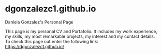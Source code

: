 # dgonzalezc1.github.io
Daniela Gonzalez's Personal Page

This page is my personal CV and Portafolio. It includes my work experience, my skills, my most remarkable projects, my interest and my contact details. To check this page out enter the following link: https://dgonzalezc1.github.io/

